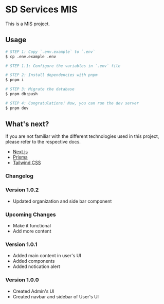# SD Services MIS

This is a MIS project.

## Usage

```sh
# STEP 1: Copy `.env.example` to `.env`
$ cp .env.example .env

# STEP 1.1: Configure the variables in `.env` file

# STEP 2: Install dependencies with pnpm
$ pnpm i

# STEP 3: Migrate the database
$ pnpm db:push

# STEP 4: Congratulations! Now, you can run the dev server
$ pnpm dev
```

## What's next?

If you are not familiar with the different technologies used in this project, please refer to the
respective docs.

- [Next.js](https://nextjs.org)
- [Prisma](https://prisma.io)
- [Tailwind CSS](https://tailwindcss.com)

### Changelog

### Version 1.0.2

- Updated organization and side bar component

### Upcoming Changes

- Make it functional
- Add more content

### Version 1.0.1

- Added main content in user's UI
- Added components
- Added notication alert

### Version 1.0.0

- Created Admin's UI
- Created navbar and sidebar of User's UI
